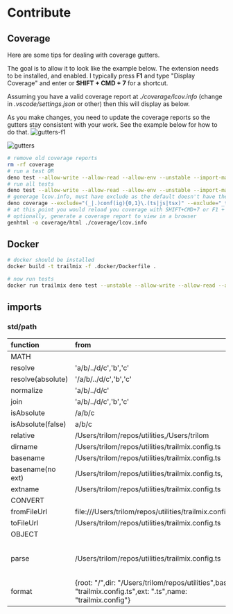 # Contribute

## Coverage

Here are some tips for dealing with coverage gutters.

The goal is to allow it to look like the example below. The extension needs to be installed, and enabled. I typically press **F1** and type "Display Coverage" and enter or **SHIFT + CMD + 7** for a shortcut.

Assuming you have a valid coverage report at _./coverage/lcov.info_ (change in _.vscode/settings.json_ or other) then this will display as below.

As you make changes, you need to update the coverage reports so the gutters stay consistent with your work. See the example below for how to do that. ![gutters-f1](https://trailmix-images.s3.amazonaws.com/utilities/f1.png)

![gutters](https://trailmix-images.s3.amazonaws.com/utilities/gutters.png)

```bash
# remove old coverage reports
rm -rf coverage
# run a test OR
deno test --allow-write --allow-read --allow-env --unstable --import-map=import_map.json --fail-fast --coverage=./coverage/output src/common/file_test.ts
# run all tests
deno test --allow-write --allow-read --allow-env --unstable --import-map=import_map.json --fail-fast --coverage=./coverage/output
# generage lcov.info, must have exclude as the default doesn't have the _
deno coverage --exclude="(_|.)conf(ig){0,1}\.(ts|js|tsx)" --exclude="_test\.(ts|js)" --unstable ./coverage --lcov > ./coverage/lcov.info
# at this point you would reload you coverage with SHIFT+CMD+7 or F1 + "Display Coverage" + enter
# optionally, generate a coverage report to view in a browser
genhtml -o coverage/html ./coverage/lcov.info
```

## Docker

```bash
# docker should be installed
docker build -t trailmix -f .docker/Dockerfile .

# now run tests
docker run trailmix deno test --unstable --allow-write --allow-read --allow-env --import-map=import_map.json
```

## imports

### std/path
|function|	from|	to|
|:--|:--|:--|
|MATH		||
resolve|	'a/b/../d/c','b','c'|	/Users/trilom/repos/utilities/a/d/c/b/c
resolve(absolute)	|'/a/b/../d/c','b','c'|	/a/d/c/b/c
normalize|	'a/b/../d/c'|	a/d/c
join|	'a/b/../d/c','b','c'|	a/d/c/b/c
isAbsolute|	/a/b/c|	true
isAbsolute(false)|	a/b/c	|false
relative|	/Users/trilom/repos/utilities,/Users/trilom	|../../
dirname|	/Users/trilom/repos/utilities/trailmix.config.ts|	/Users/trilom/repos/utilities
basename|	/Users/trilom/repos/utilities/trailmix.config.ts|	trailmix.config.ts
basename(no ext)|	/Users/trilom/repos/utilities/trailmix.config.ts, |.ts	trailmix.config
extname|	/Users/trilom/repos/utilities/trailmix.config.ts|	.ts
CONVERT		||
fromFileUrl|	file:///Users/trilom/repos/utilities/trailmix.config.ts	|/Users/trilom/repos/utilities/trailmix.config.ts
toFileUrl|	/Users/trilom/repos/utilities/trailmix.config.ts|	file:///Users/trilom/repos/utilities/trailmix.config.ts
OBJECT		||
parse|	/Users/trilom/repos/utilities/trailmix.config.ts|	{root: "/",dir: "/Users/bkillian/trailmix/utilities",base: "trailmix.config.ts",ext: ".ts",name: "trailmix.config"}
format|	{root: "/",dir: "/Users/trilom/repos/utilities",base: "trailmix.config.ts",ext: ".ts",name: "trailmix.config"}|	/Users/trilom/repos/utilities/trailmix.config.ts
